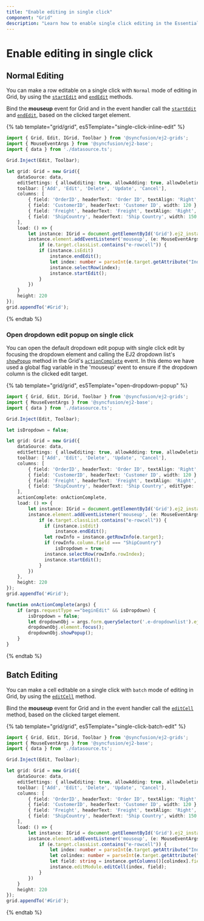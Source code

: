 ```yaml
---
title: "Enable editing in single click"
component: "Grid"
description: "Learn how to enable single click editing in the Essential JS 2 DataGrid control."
---
```


# Enable editing in single click

## Normal Editing

You can make a row editable on a single click with `Normal` mode of editing in Grid, by using the [`startEdit`](../../api/grid/#startedit) and [`endEdit`](../../api/grid/#endedit) methods.

Bind the **mouseup** event for Grid and in the event handler call the [`startEdit`](../../api/grid/#startedit) and [`endEdit`](../../api/grid/#endedit), based on the clicked target element.

{% tab template="grid/grid", es5Template="single-click-inline-edit" %}

```typescript
import { Grid, Edit, IGrid, Toolbar } from '@syncfusion/ej2-grids';
import { MouseEventArgs } from '@syncfusion/ej2-base';
import { data } from './datasource.ts';

Grid.Inject(Edit, Toolbar);

let grid: Grid = new Grid({
    dataSource: data,
    editSettings: { allowEditing: true, allowAdding: true, allowDeleting: true },
    toolbar: ['Add', 'Edit', 'Delete', 'Update', 'Cancel'],
    columns: [
        { field: 'OrderID', headerText: 'Order ID', textAlign: 'Right', width: 100, isPrimaryKey: true },
        { field: 'CustomerID', headerText: 'Customer ID', width: 120 },
        { field: 'Freight', headerText: 'Freight', textAlign: 'Right', width: 120, format: 'C2' },
        { field: 'ShipCountry', headerText: 'Ship Country', width: 150 }
    ],
    load: () => {
        let instance: IGrid = document.getElementById('Grid').ej2_instances[0];
        instance.element.addEventListener('mouseup', (e: MouseEventArgs) => {
            if (e.target.classList.contains("e-rowcell")) {
            if (instance.isEdit)
                instance.endEdit();
                let index: number = parseInt(e.target.getAttribute("Index"));
                instance.selectRow(index);
                instance.startEdit();
            }
        })
    }
    height: 220
});
grid.appendTo('#Grid');

```

{% endtab %}

### Open dropdown edit popup on single click

You can open the default dropdown edit popup with single click edit by focusing the dropdown element and calling the EJ2 dropdown list's [`showPopup`](../../api/drop-down-list/#showpopup) method in the Grid's [`actionComplete`](../../api/grid/#actioncomplete) event. In this demo we have used a global flag variable in the 'mouseup' event to ensure if the dropdown column is the clicked edit target.

{% tab template="grid/grid", es5Template="open-dropdown-popup" %}

```typescript
import { Grid, Edit, IGrid, Toolbar } from '@syncfusion/ej2-grids';
import { MouseEventArgs } from '@syncfusion/ej2-base';
import { data } from './datasource.ts';

Grid.Inject(Edit, Toolbar);

let isDropdown = false;

let grid: Grid = new Grid({
    dataSource: data,
    editSettings: { allowEditing: true, allowAdding: true, allowDeleting: true },
    toolbar: ['Add', 'Edit', 'Delete', 'Update', 'Cancel'],
    columns: [
        { field: 'OrderID', headerText: 'Order ID', textAlign: 'Right', width: 100, isPrimaryKey: true },
        { field: 'CustomerID', headerText: 'Customer ID', width: 120 },
        { field: 'Freight', headerText: 'Freight', textAlign: 'Right', width: 120, format: 'C2' },
        { field: 'ShipCountry', headerText: 'Ship Country', editType: 'dropdownedit', width: 150 }
    ],
    actionComplete: onActionComplete,
    load: () => {
        let instance: IGrid = document.getElementById('Grid').ej2_instances[0];
        instance.element.addEventListener('mouseup', (e: MouseEventArgs) => {
            if (e.target.classList.contains("e-rowcell")) {
              if (instance.isEdit)
                  instance.endEdit();
              let rowInfo = instance.getRowInfo(e.target);
              if (rowInfo.column.field === "ShipCountry")
                  isDropdown = true;
              instance.selectRow(rowInfo.rowIndex);
              instance.startEdit();
            }
        })
    },
    height: 220
});
grid.appendTo('#Grid');

function onActionComplete(args) {
    if (args.requestType =="beginEdit" && isDropdown) {
        isDropdown = false;
        let dropdownObj = args.form.querySelector('.e-dropdownlist').ej2_instances[0];
        dropdownObj.element.focus();
        dropdownObj.showPopup();
    }
}


```

{% endtab %}

## Batch Editing

You can make a cell editable on a single click with `batch` mode of editing in Grid, by using the [`editCell`](../../api/grid/edit/#editcell) method.

Bind the **mouseup** event for Grid and in the event handler call the [`editCell`](../../api/grid/edit/#editcell) method, based on the clicked target element.

{% tab template="grid/grid", es5Template="single-click-batch-edit" %}

```typescript
import { Grid, Edit, IGrid, Toolbar } from '@syncfusion/ej2-grids';
import { MouseEventArgs } from '@syncfusion/ej2-base';
import { data } from './datasource.ts';

Grid.Inject(Edit, Toolbar);

let grid: Grid = new Grid({
    dataSource: data,
    editSettings: { allowEditing: true, allowAdding: true, allowDeleting: true, mode: 'Batch' },
    toolbar: ['Add', 'Edit', 'Delete', 'Update', 'Cancel'],
    columns: [
        { field: 'OrderID', headerText: 'Order ID', textAlign: 'Right', width: 100, isPrimaryKey: true },
        { field: 'CustomerID', headerText: 'Customer ID', width: 120 },
        { field: 'Freight', headerText: 'Freight', textAlign: 'Right', width: 120, format: 'C2' },
        { field: 'ShipCountry', headerText: 'Ship Country', width: 150 }
    ],
    load: () => {
        let instance: IGrid = document.getElementById('Grid').ej2_instances[0];
        instance.element.addEventListener('mouseup', (e: MouseEventArgs) => {
            if (e.target.classList.contains("e-rowcell")) {
                let index: number = parseInt(e.target.getAttribute("Index"));
                let colindex: number = parseInt(e.target.getAttribute("aria-colindex"));
                let field: string = instance.getColumns()[colindex].field;
                instance.editModule.editCell(index, field);
            }
        })
    }
    height: 220
});
grid.appendTo('#Grid');

```

{% endtab %}